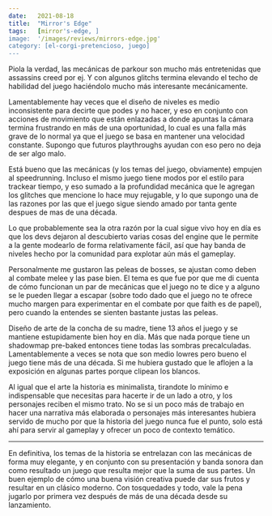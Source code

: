 ```yaml
---
date:   2021-08-18
title:  "Mirror's Edge"
tags:   [mirror's-edge, ]
image:  '/images/reviews/mirrors-edge.jpg'
category: [el-corgi-pretencioso, juego]
---
```

Piola la verdad, las mecánicas de parkour son mucho más entretenidas que assassins creed por ej. Y con algunos glitchs termina elevando el techo de habilidad del juego haciéndolo mucho más interesante mecánicamente.
 
Lamentablemente hay veces que el diseño de niveles es medio inconsistente para decirte que podes y no hacer, y eso en conjunto con acciones de movimiento que están enlazadas a donde apuntas la cámara termina frustrando en más de una oportunidad, lo cual es una falla más grave de lo normal ya que el juego se basa en mantener una velocidad constante. Supongo que futuros playthroughs ayudan con eso pero no deja de ser algo malo.
 
Está bueno que las mecánicas (y los temas del juego, obviamente) empujen al speedrunning. Incluso el mismo juego tiene modos por el estilo para trackear tiempo, y eso sumado a la profundidad mecánica que le agregan los glitches que mencione lo hace muy rejugable, y lo que supongo una de las razones por las que el juego sigue siendo amado por tanta gente despues de mas de una década.
 
Lo que probablemente sea la otra razón por la cual sigue vivo hoy en día es que los devs dejaron al descubierto varias cosas del engine que le permite a la gente modearlo de forma relativamente fácil, así que hay banda de niveles hecho por la comunidad para explotar aún más el gameplay.
 
Personalmente me gustaron las peleas de bosses, se ajustan como deben al combate melee y las pase bien. El tema es que fue por que me di cuenta de cómo funcionan un par de mecánicas que el juego no te dice y a alguno se le pueden llegar a escapar (sobre todo dado que el juego no te ofrece mucho margen para experimentar en el combate por que faith es de papel), pero cuando la entendes se sienten bastante justas las peleas.
 
Diseño de arte de la concha de su madre, tiene 13 años el juego y se mantiene estupidamente bien hoy en día. Más que nada porque tiene un shadowmap pre-baked entonces tiene todas las sombras precalculadas. Lamentablemente a veces se nota que son medio lowres pero bueno el juego tiene más de una década. Si me hubiera gustado que le aflojen a la exposición en algunas partes porque clipean los blancos.
 
Al igual que el arte la historia es minimalista, tirandote lo mínimo e indispensable que necesitas para hacerte ir de un lado a otro, y los personajes reciben el mismo trato. No se si un poco más de trabajo en hacer una narrativa más elaborada o personajes más interesantes hubiera servido de mucho por que la historia del juego nunca fue el punto, solo está ahí para servir al gameplay y ofrecer un poco de contexto temático.
 
<hr>
 
En definitiva, los temas de la historia se entrelazan con las mecánicas de forma muy elegante, y en conjunto con su presentación y banda sonora dan como resultado un juego que resulta mejor que la suma de sus partes. Un buen ejemplo de cómo una buena visión creativa puede dar sus frutos y resultar en un clásico moderno. Con tosquedades y todo, vale la pena jugarlo por primera vez después de más de una década desde su lanzamiento.
